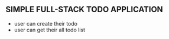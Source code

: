 ## SIMPLE FULL-STACK TODO APPLICATION   
- user can create their todo 
- user can get their all todo list 
